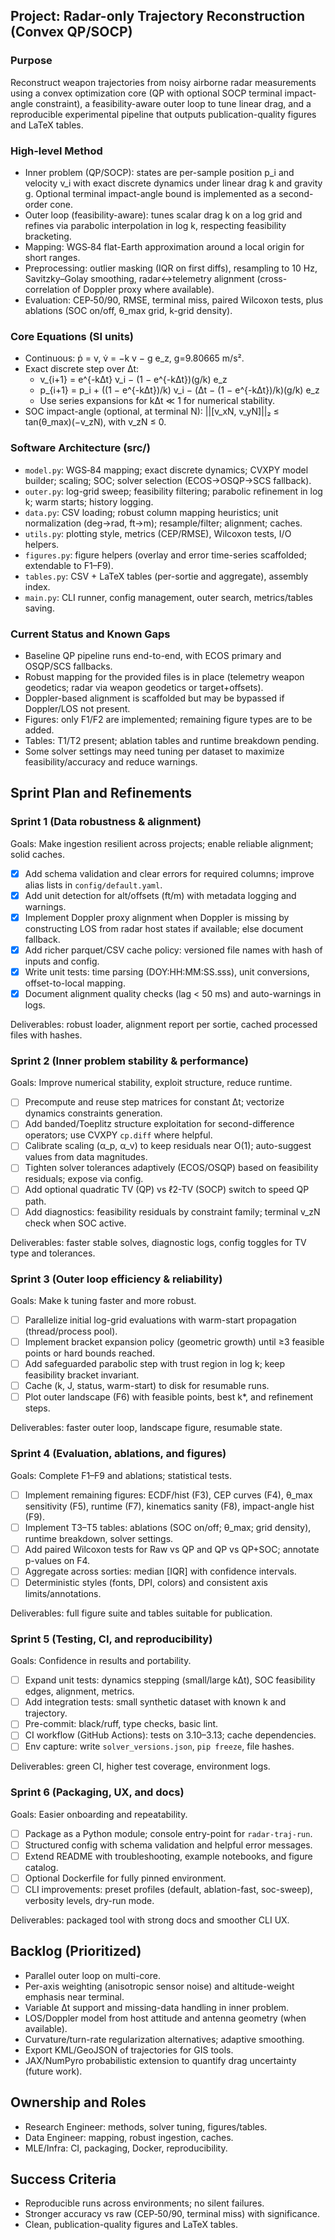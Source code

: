## Project: Radar-only Trajectory Reconstruction (Convex QP/SOCP)

### Purpose
Reconstruct weapon trajectories from noisy airborne radar measurements using a convex optimization core (QP with optional SOCP terminal impact-angle constraint), a feasibility-aware outer loop to tune linear drag, and a reproducible experimental pipeline that outputs publication-quality figures and LaTeX tables.

### High-level Method
- Inner problem (QP/SOCP): states are per-sample position p_i and velocity v_i with exact discrete dynamics under linear drag k and gravity g. Optional terminal impact-angle bound is implemented as a second-order cone.
- Outer loop (feasibility-aware): tunes scalar drag k on a log grid and refines via parabolic interpolation in log k, respecting feasibility bracketing.
- Mapping: WGS‑84 flat-Earth approximation around a local origin for short ranges.
- Preprocessing: outlier masking (IQR on first diffs), resampling to 10 Hz, Savitzky–Golay smoothing, radar↔telemetry alignment (cross-correlation of Doppler proxy where available).
- Evaluation: CEP‑50/90, RMSE, terminal miss, paired Wilcoxon tests, plus ablations (SOC on/off, θ_max grid, k-grid density).

### Core Equations (SI units)
- Continuous: ṗ = v,  v̇ = −k v − g e_z,  g=9.80665 m/s².
- Exact discrete step over Δt:
  - v_{i+1} = e^{-kΔt} v_i − (1 − e^{-kΔt})(g/k) e_z
  - p_{i+1} = p_i + ((1 − e^{-kΔt})/k) v_i − (Δt − (1 − e^{-kΔt})/k)(g/k) e_z
  - Use series expansions for kΔt ≪ 1 for numerical stability.
- SOC impact-angle (optional, at terminal N): ||[v_xN, v_yN]||₂ ≤ tan(θ_max)(−v_zN), with v_zN ≤ 0.

### Software Architecture (src/)
- `model.py`: WGS‑84 mapping; exact discrete dynamics; CVXPY model builder; scaling; SOC; solver selection (ECOS→OSQP→SCS fallback).
- `outer.py`: log-grid sweep; feasibility filtering; parabolic refinement in log k; warm starts; history logging.
- `data.py`: CSV loading; robust column mapping heuristics; unit normalization (deg→rad, ft→m); resample/filter; alignment; caches.
- `utils.py`: plotting style, metrics (CEP/RMSE), Wilcoxon tests, I/O helpers.
- `figures.py`: figure helpers (overlay and error time-series scaffolded; extendable to F1–F9).
- `tables.py`: CSV + LaTeX tables (per-sortie and aggregate), assembly index.
- `main.py`: CLI runner, config management, outer search, metrics/tables saving.

### Current Status and Known Gaps
- Baseline QP pipeline runs end-to-end, with ECOS primary and OSQP/SCS fallbacks.
- Robust mapping for the provided files is in place (telemetry weapon geodetics; radar via weapon geodetics or target+offsets).
- Doppler-based alignment is scaffolded but may be bypassed if Doppler/LOS not present.
- Figures: only F1/F2 are implemented; remaining figure types are to be added.
- Tables: T1/T2 present; ablation tables and runtime breakdown pending.
- Some solver settings may need tuning per dataset to maximize feasibility/accuracy and reduce warnings.

## Sprint Plan and Refinements

### Sprint 1 (Data robustness & alignment)
 Goals: Make ingestion resilient across projects; enable reliable alignment; solid caches.
- [x] Add schema validation and clear errors for required columns; improve alias lists in `config/default.yaml`.
- [x] Add unit detection for alt/offsets (ft/m) with metadata logging and warnings.
- [x] Implement Doppler proxy alignment when Doppler is missing by constructing LOS from radar host states if available; else document fallback.
- [x] Add richer parquet/CSV cache policy: versioned file names with hash of inputs and config.
- [x] Write unit tests: time parsing (DOY:HH:MM:SS.sss), unit conversions, offset-to-local mapping.
- [x] Document alignment quality checks (lag < 50 ms) and auto-warnings in logs.

Deliverables: robust loader, alignment report per sortie, cached processed files with hashes.

### Sprint 2 (Inner problem stability & performance)
Goals: Improve numerical stability, exploit structure, reduce runtime.
- [ ] Precompute and reuse step matrices for constant Δt; vectorize dynamics constraints generation.
- [ ] Add banded/Toeplitz structure exploitation for second-difference operators; use CVXPY `cp.diff` where helpful.
- [ ] Calibrate scaling (α_p, α_v) to keep residuals near O(1); auto-suggest values from data magnitudes.
- [ ] Tighten solver tolerances adaptively (ECOS/OSQP) based on feasibility residuals; expose via config.
- [ ] Add optional quadratic TV (QP) vs ℓ2-TV (SOCP) switch to speed QP path.
- [ ] Add diagnostics: feasibility residuals by constraint family; terminal v_zN check when SOC active.

Deliverables: faster stable solves, diagnostic logs, config toggles for TV type and tolerances.

### Sprint 3 (Outer loop efficiency & reliability)
Goals: Make k tuning faster and more robust.
- [ ] Parallelize initial log-grid evaluations with warm-start propagation (thread/process pool).
- [ ] Implement bracket expansion policy (geometric growth) until ≥3 feasible points or hard bounds reached.
- [ ] Add safeguarded parabolic step with trust region in log k; keep feasibility bracket invariant.
- [ ] Cache (k, J, status, warm-start) to disk for resumable runs.
- [ ] Plot outer landscape (F6) with feasible points, best k*, and refinement steps.

Deliverables: faster outer loop, landscape figure, resumable state.

### Sprint 4 (Evaluation, ablations, and figures)
Goals: Complete F1–F9 and ablations; statistical tests.
- [ ] Implement remaining figures: ECDF/hist (F3), CEP curves (F4), θ_max sensitivity (F5), runtime (F7), kinematics sanity (F8), impact-angle hist (F9).
- [ ] Implement T3–T5 tables: ablations (SOC on/off; θ_max; grid density), runtime breakdown, solver settings.
- [ ] Add paired Wilcoxon tests for Raw vs QP and QP vs QP+SOC; annotate p-values on F4.
- [ ] Aggregate across sorties: median [IQR] with confidence intervals.
- [ ] Deterministic styles (fonts, DPI, colors) and consistent axis limits/annotations.

Deliverables: full figure suite and tables suitable for publication.

### Sprint 5 (Testing, CI, and reproducibility)
Goals: Confidence in results and portability.
- [ ] Expand unit tests: dynamics stepping (small/large kΔt), SOC feasibility edges, alignment, metrics.
- [ ] Add integration tests: small synthetic dataset with known k and trajectory.
- [ ] Pre-commit: black/ruff, type checks, basic lint.
- [ ] CI workflow (GitHub Actions): tests on 3.10–3.13; cache dependencies.
- [ ] Env capture: write `solver_versions.json`, `pip freeze`, file hashes.

Deliverables: green CI, higher test coverage, environment logs.

### Sprint 6 (Packaging, UX, and docs)
Goals: Easier onboarding and repeatability.
- [ ] Package as a Python module; console entry-point for `radar-traj-run`.
- [ ] Structured config with schema validation and helpful error messages.
- [ ] Extend README with troubleshooting, example notebooks, and figure catalog.
- [ ] Optional Dockerfile for fully pinned environment.
- [ ] CLI improvements: preset profiles (default, ablation-fast, soc-sweep), verbosity levels, dry-run mode.

Deliverables: packaged tool with strong docs and smoother CLI UX.

## Backlog (Prioritized)
- Parallel outer loop on multi-core.
- Per-axis weighting (anisotropic sensor noise) and altitude-weight emphasis near terminal.
- Variable Δt support and missing-data handling in inner problem.
- LOS/Doppler model from host attitude and antenna geometry (when available).
- Curvature/turn-rate regularization alternatives; adaptive smoothing.
- Export KML/GeoJSON of trajectories for GIS tools.
- JAX/NumPyro probabilistic extension to quantify drag uncertainty (future work).

## Ownership and Roles
- Research Engineer: methods, solver tuning, figures/tables.
- Data Engineer: mapping, robust ingestion, caches.
- MLE/Infra: CI, packaging, Docker, reproducibility.

## Success Criteria
- Reproducible runs across environments; no silent failures.
- Stronger accuracy vs raw (CEP‑50/90, terminal miss) with significance.
- Clean, publication-quality figures and LaTeX tables.


